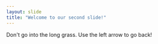 ```yaml
---
layout: slide
title: "Welcome to our second slide!"
---
```

Don't go into the long grass.
Use the left arrow to go back!
